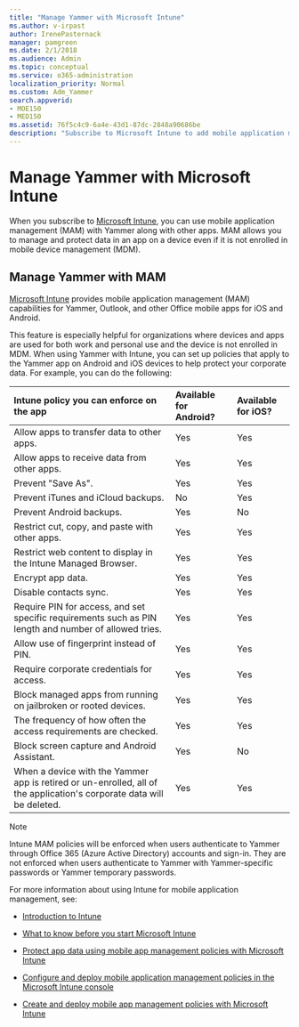 ```yaml
---
title: "Manage Yammer with Microsoft Intune"
ms.author: v-irpast
author: IrenePasternack
manager: pamgreen
ms.date: 2/1/2018
ms.audience: Admin
ms.topic: conceptual
ms.service: o365-administration
localization_priority: Normal
ms.custom: Adm_Yammer
search.appverid:
- MOE150
- MED150
ms.assetid: 76f5c4c9-6a4e-43d1-87dc-2848a90686be
description: "Subscribe to Microsoft Intune to add mobile application management to Yammer"
---
```


# Manage Yammer with Microsoft Intune

When you subscribe to [Microsoft Intune](https://go.microsoft.com/fwlink/p/?LinkId=817224), you can use mobile application management (MAM) with Yammer along with other apps. MAM allows you to manage and protect data in an app on a device even if it is not enrolled in mobile device management (MDM).
  
## Manage Yammer with MAM

[Microsoft Intune](https://go.microsoft.com/fwlink/p/?LinkId=817224) provides mobile application management (MAM) capabilities for Yammer, Outlook, and other Office mobile apps for iOS and Android. 
  
This feature is especially helpful for organizations where devices and apps are used for both work and personal use and the device is not enrolled in MDM. When using Yammer with Intune, you can set up policies that apply to the Yammer app on Android and iOS devices to help protect your corporate data. For example, you can do the following:
  
|**Intune policy you can enforce on the app**|**Available for Android?**|**Available for iOS?**|
|:-----|:-----|:-----|
|Allow apps to transfer data to other apps.  <br/> |Yes  <br/> |Yes  <br/> |
|Allow apps to receive data from other apps.  <br/> |Yes  <br/> |Yes  <br/> |
|Prevent "Save As".  <br/> |Yes  <br/> |Yes  <br/> |
|Prevent iTunes and iCloud backups.  <br/> |No  <br/> |Yes  <br/> |
|Prevent Android backups.  <br/> |Yes  <br/> |No  <br/> |
|Restrict cut, copy, and paste with other apps.  <br/> |Yes  <br/> |Yes  <br/> |
|Restrict web content to display in the Intune Managed Browser.  <br/> |Yes  <br/> |Yes  <br/> |
|Encrypt app data.  <br/> |Yes  <br/> |Yes  <br/> |
|Disable contacts sync.  <br/> |Yes  <br/> |Yes  <br/> |
|Require PIN for access, and set specific requirements such as PIN length and number of allowed tries.  <br/> |Yes  <br/> |Yes  <br/> |
|Allow use of fingerprint instead of PIN.  <br/> |Yes  <br/> |Yes  <br/> |
|Require corporate credentials for access.  <br/> |Yes  <br/> |Yes  <br/> |
|Block managed apps from running on jailbroken or rooted devices.  <br/> |Yes  <br/> |Yes  <br/> |
|The frequency of how often the access requirements are checked.  <br/> |Yes  <br/> |Yes  <br/> |
|Block screen capture and Android Assistant.  <br/> |Yes  <br/> |No  <br/> |
|When a device with the Yammer app is retired or un-enrolled, all of the application's corporate data will be deleted.  <br/> |Yes  <br/> |Yes  <br/> |
   
> [!NOTE]
> Intune MAM policies will be enforced when users authenticate to Yammer through Office 365 (Azure Active Directory) accounts and sign-in. They are not enforced when users authenticate to Yammer with Yammer-specific passwords or Yammer temporary passwords. 
  
For more information about using Intune for mobile application management, see:
  
- [Introduction to Intune](https://go.microsoft.com/fwlink/p/?LinkId=817226)
    
- [What to know before you start Microsoft Intune](https://go.microsoft.com/fwlink/p/?LinkId=817230)
    
- [Protect app data using mobile app management policies with Microsoft Intune](https://go.microsoft.com/fwlink/p/?LinkId=823757)
    
- [Configure and deploy mobile application management policies in the Microsoft Intune console](https://go.microsoft.com/fwlink/p/?LinkId=817225)
    
- [Create and deploy mobile app management policies with Microsoft Intune](https://go.microsoft.com/fwlink/p/?LinkId=824652)
    

